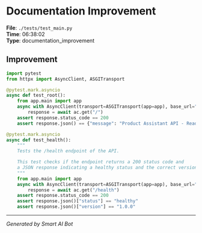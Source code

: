# Documentation Improvement

**File**: `./tests/test_main.py`  
**Time**: 06:38:02  
**Type**: documentation_improvement

## Improvement

```python
import pytest
from httpx import AsyncClient, ASGITransport

@pytest.mark.asyncio
async def test_root():
    from app.main import app
    async with AsyncClient(transport=ASGITransport(app=app), base_url="http://test") as ac:
        response = await ac.get("/")
    assert response.status_code == 200
    assert response.json() == {"message": "Product Assistant API - Ready to help you find products"}

@pytest.mark.asyncio
async def test_health():
    """
    Tests the /health endpoint of the API.

    This test checks if the endpoint returns a 200 status code and 
    a JSON response indicating a healthy status and the correct version.
    """
    from app.main import app
    async with AsyncClient(transport=ASGITransport(app=app), base_url="http://test") as ac:
        response = await ac.get("/health")
    assert response.status_code == 200
    assert response.json()["status"] == "healthy"
    assert response.json()["version"] == "1.0.0"
```

---
*Generated by Smart AI Bot*
